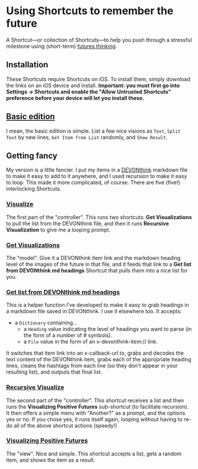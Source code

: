 # Using Shortcuts to remember the future
A Shortcut—or collection of Shortcuts—to help you push through a stressful milestone using (short-term) [futures thinking](https://fulcra.design/resources#getting-started-with-futures-thinking).

## Installation
These Shortcuts require Shortcuts on iOS. To install them, simply download the links on an iOS device and install. **Important: you must first go into Settings → Shortcuts and enable the "Allow Untrusted Shortcuts" preference before your device will let you install these.**

## [Basic edition](https://www.icloud.com/shortcuts/6f6fb855bb684956a8e678be4db6580e)
I mean, the basic edition is simple. List a few nice visions as `Text`, `Split Text` by new lines, `Get Item from List` randomly, and `Show Result`. 

## Getting fancy
My version is a little fancier. I put my items in a [DEVONthink](http://devontechnologies.com) markdown file to make it easy to add to it anywhere, and I used recursion to make it easy to loop. This made it more complicated, of course. There are five (five!) interlocking Shortcuts. 

### [Visualize](https://www.icloud.com/shortcuts/bc1c7bb743714b599519c5a33dd63a2c)
The first part of the "controller". This runs two shortcuts: **Get Visualizations** to pull the list from the DEVONthink file, and then it runs **Recursive Visualization** to give me a looping prompt.

### [Get Visualizations](https://www.icloud.com/shortcuts/2ca3733852b7453c9c5dec317939a364)
The "model". Give it a DEVONthink item link and the markdown heading level of the images of the future in that file, and it feeds that link to a **Get list from DEVONthink md headings** Shortcut that pulls them into a nice list for you. 

### [Get list from DEVONthink md headings](https://www.icloud.com/shortcuts/7a04eeb082fc4c5bb055af9c989a7adb)
This is a helper function I've developed to make it easy to grab headings in a markdown file saved in DEVONthink. I use it elsewhere too. It accepts:
- a `Dictionary` containing...
  - a `Heading` value indicating the level of headings you want to parse (in the form of a number of # symbols).
  - a `File` value in the form of an x-devonthink-item:// link.

It switches that item link into an x-callback-url to, grabs and decodes the text content of the DEVONthink item, grabs each of the appropriate heading lines, cleans the hashtags from each line (so they don't appear in your resulting list), and outputs that final list.

### [Recursive Visualize](https://www.icloud.com/shortcuts/766fd82ebf4e438db088ce7d5be9bff5)
The second part of the "controller". This shortcut receives a list and then runs the **Visualizing Positive Futures** sub-shortcut (to facilitate recursion). It then offers a simple menu with "Another?" as a prompt, and the options yes or no. If you chose yes, it runs itself again, looping without having to re-do all of the above shortcut actions (speedy!)

### [Visualizing Positive Futures](https://www.icloud.com/shortcuts/7a04eeb082fc4c5bb055af9c989a7adb)
The "view". Nice and simple. This shortcut accepts a list, gets a random item, and shows the item as a result.
